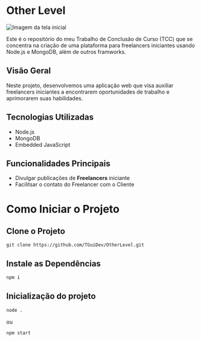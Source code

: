 # Other Level

![Imagem da tela inicial](https://imgur.com/ubih2sO.png)

Este é o repositório do meu Trabalho de Conclusão de Curso (TCC) que se concentra na criação de uma plataforma para freelancers iniciantes usando Node.js e MongoDB, além de outros framworks.

## Visão Geral

Neste projeto, desenvolvemos uma aplicação web que visa auxiliar freelancers iniciantes a encontrarem oportunidades de trabalho e aprimorarem suas habilidades.

## Tecnologias Utilizadas

- Node.js
- MongoDB
- Embedded JavaScript

## Funcionalidades Principais 

- Divulgar publicações de **Freelancers** iniciante
- Facilitsar o contato do Freelancer com o Cliente

<h1>Como Iniciar o Projeto</h1>

<h2>Clone o Projeto</h2>

```git
git clone https://github.com/TGuiDev/OtherLevel.git
```

<h2>Instale as Dependências </h2>

```bash
npm i
```

<h2>Inicialização do projeto</h2>

```bash 
node .
```
ou
```bash 
npm start
```
